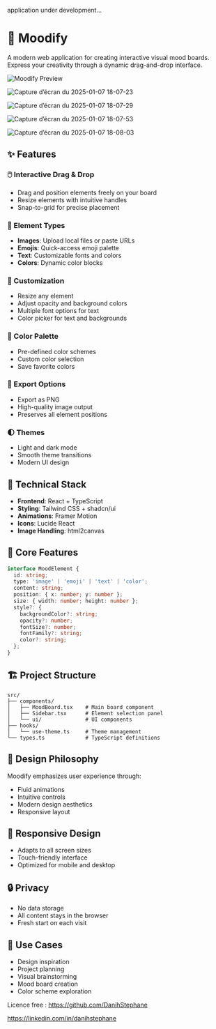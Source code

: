 application under development...

# 🎨 Moodify

A modern web application for creating interactive visual mood boards. Express your creativity through a dynamic drag-and-drop interface.

![Moodify Preview](https://images.unsplash.com/photo-1611532736576-6c25e3be4dd5?auto=format&fit=crop&q=80&w=1200&h=630)

![Capture d’écran du 2025-01-07 18-07-23](https://github.com/user-attachments/assets/220bda58-46e1-4d97-a932-0e8ddbb6ea28)

![Capture d’écran du 2025-01-07 18-07-29](https://github.com/user-attachments/assets/e4990237-0174-4de3-b52e-52aa26de69e7)

![Capture d’écran du 2025-01-07 18-07-53](https://github.com/user-attachments/assets/4401b906-4d2a-4052-8083-fc0409d5794f)

![Capture d’écran du 2025-01-07 18-08-03](https://github.com/user-attachments/assets/7c834b3c-292c-45bb-ac8b-c6f5be5aa813)


## ✨ Features

### 🖱️ Interactive Drag & Drop
- Drag and position elements freely on your board
- Resize elements with intuitive handles
- Snap-to-grid for precise placement

### 🎯 Element Types
- **Images**: Upload local files or paste URLs
- **Emojis**: Quick-access emoji palette
- **Text**: Customizable fonts and colors
- **Colors**: Dynamic color blocks

### 🎨 Customization
- Resize any element
- Adjust opacity and background colors
- Multiple font options for text
- Color picker for text and backgrounds

### 🌈 Color Palette
- Pre-defined color schemes
- Custom color selection
- Save favorite colors

### 💾 Export Options
- Export as PNG
- High-quality image output
- Preserves all element positions

### 🌓 Themes
- Light and dark mode
- Smooth theme transitions
- Modern UI design

## 🚀 Technical Stack

- **Frontend**: React + TypeScript
- **Styling**: Tailwind CSS + shadcn/ui
- **Animations**: Framer Motion
- **Icons**: Lucide React
- **Image Handling**: html2canvas

## 🎯 Core Features

```typescript
interface MoodElement {
  id: string;
  type: 'image' | 'emoji' | 'text' | 'color';
  content: string;
  position: { x: number; y: number };
  size: { width: number; height: number };
  style?: {
    backgroundColor?: string;
    opacity?: number;
    fontSize?: number;
    fontFamily?: string;
    color?: string;
  };
}
```

## 🏗️ Project Structure

```
src/
├── components/
│   ├── MoodBoard.tsx    # Main board component
│   ├── Sidebar.tsx      # Element selection panel
│   └── ui/              # UI components
├── hooks/
│   └── use-theme.ts     # Theme management
└── types.ts             # TypeScript definitions
```

## 🎨 Design Philosophy

Moodify emphasizes user experience through:
- Fluid animations
- Intuitive controls
- Modern design aesthetics
- Responsive layout

## 📱 Responsive Design

- Adapts to all screen sizes
- Touch-friendly interface
- Optimized for mobile and desktop

## 🔒 Privacy

- No data storage
- All content stays in the browser
- Fresh start on each visit

## 🎯 Use Cases

- Design inspiration
- Project planning
- Visual brainstorming
- Mood board creation
- Color scheme exploration

Licence free : https://github.com/DanihStephane

https://linkedin.com/in/danihstephane
